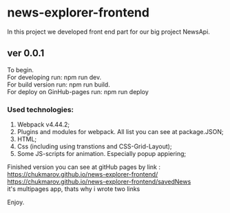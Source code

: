 # news-explorer-frontend
In this project we developed front end part for our big project NewsApi.

## ver 0.0.1

To begin.  
For developing run: npm run dev.  
For build version run: npm run build.  
For deploy on GinHub-pages run: npm run deploy  

### Used technologies:
1. Webpack v4.44.2;
2. Plugins and modules for webpack. All list you can see at package.JSON;
3. HTML;
4. Css (including using transtions and CSS-Grid-Layout);
5. Some JS-scripts for animation. Especially popup appiering;

Finished version you can see at gitHub pages by link :  
https://chukmarov.github.io/news-explorer-frontend/  
https://chukmarov.github.io/news-explorer-frontend/savedNews  
it's multipages app, thats why i wrote two links

Enjoy.
